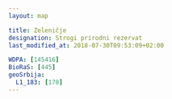 ```yaml
---
layout: map

title: Zeleničje
designation: Strogi prirodni rezervat
last_modified_at: 2018-07-30T09:53:09+02:00

WDPA: [145416]
BioRaS: [445]
geoSrbija:
  L1_183: [178]
---
```

